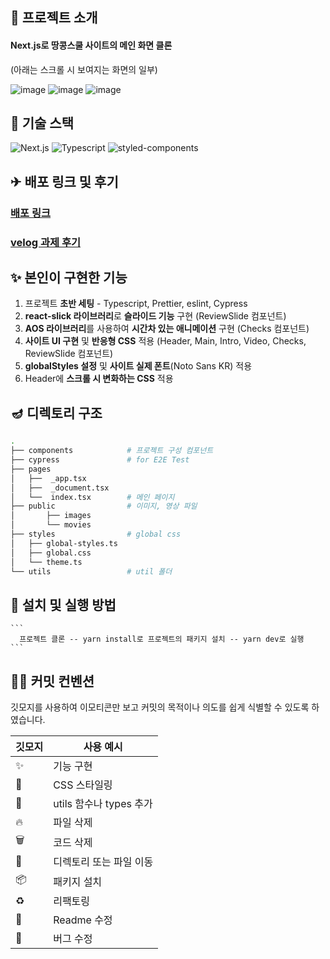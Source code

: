 
## 🧨 프로젝트 소개

#### Next.js로 땅콩스쿨 사이트의 메인 화면 클론 <br/>
(아래는 스크롤 시 보여지는 화면의 일부)

![image](https://user-images.githubusercontent.com/68722179/179438906-3715ea63-34d9-47e7-9ba9-312fb7de74d0.png)
![image](https://user-images.githubusercontent.com/68722179/179438938-ff3f5dd4-0938-4ac3-b01f-883c8dbaa55f.png)
![image](https://user-images.githubusercontent.com/68722179/179438981-3284173e-208f-4241-a23f-1fd428614124.png)



## 🧶 기술 스택
![Next.js](https://img.shields.io/badge/Next.js-20232A?style=for-the-badge&logo=next.js&logoColor=da2430)
![Typescript](https://img.shields.io/badge/TypeScript-007ACC?style=for-the-badge&logo=typescript&logoColor=white)
![styled-components](https://img.shields.io/badge/styled-components-DB7093?style=for-the-badge&logo=styled-components&logoColor=white) 


## ✈ 배포 링크 및 후기

### [배포 링크](https://animation-scroll-page.netlify.app/)

### [velog 과제 후기](https://velog.io/@yena1025/PreOnboarding4-%EC%8A%A4%ED%81%AC%EB%A1%A4-%EB%A9%94%EC%9D%B8-%ED%8E%98%EC%9D%B4%EC%A7%80-%EA%B3%BC%EC%A0%9C-%ED%9B%84%EA%B8%B0)


## ✨ 본인이 구현한 기능

1. 프로젝트 **초반 세팅** - Typescript, Prettier, eslint, Cypress
2. **react-slick 라이브러리**로 **슬라이드 기능** 구현 (ReviewSlide 컴포넌트) 
3. **AOS 라이브러리**를 사용하여 **시간차 있는 애니메이션** 구현 (Checks 컴포넌트)
4. **사이트 UI 구현** 및 **반응형 CSS** 적용 (Header, Main, Intro, Video, Checks, ReviewSlide 컴포넌트)
5. **globalStyles 설정** 및 **사이트 실제 폰트**(Noto Sans KR) 적용 
6. Header에 **스크롤 시 변화하는 CSS** 적용


## 🪔 디렉토리 구조

```bash
.
├── components            # 프로젝트 구성 컴포넌트
├── cypress               # for E2E Test
├── pages
│   ├──  _app.tsx         
│   ├──  _document.tsx
│   └──  index.tsx        # 메인 페이지
├── public                # 이미지, 영상 파일
│       ├── images
│       └── movies
├── styles                # global css
│   ├── global-styles.ts
│   ├── global.css
│   └── theme.ts
└── utils                 # util 폴더
```


## 🌸 설치 및 실행 방법

    ```
      프로젝트 클론 -- yarn install로 프로젝트의 패키지 설치 -- yarn dev로 실행
    ```


## 🧚‍♀️ 커밋 컨벤션

깃모지를 사용하여 이모티콘만 보고 커밋의 목적이나 의도를 쉽게 식별할 수 있도록 하였습니다.

| 깃모지 | 사용 예시 |
| --- | --- |
| :sparkles: | 기능 구현 |
| :lipstick: | CSS 스타일링 |
| :wrench: | utils 함수나 types 추가 |
| :fire: | 파일 삭제 |
| :wastebasket: | 코드 삭제 |
| 🚚 | 디렉토리 또는 파일 이동 |
| :package: | 패키지 설치 |
| ♻️ | 리팩토링 |
| 📝 | Readme 수정 |
| 🐛 | 버그 수정 |
